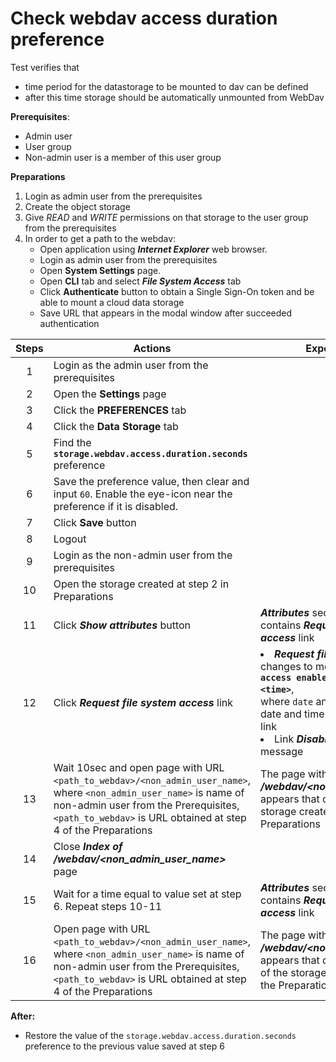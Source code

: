 # Check webdav access duration preference

Test verifies that 
- time period for the datastorage to be mounted to dav can be defined
- after this time storage should be automatically unmounted from WebDav

**Prerequisites**:
- Admin user
- User group
- Non-admin user is a member of this user group

**Preparations**
1. Login as admin user from the prerequisites
2. Create the object storage
3. Give *READ* and *WRITE* permissions on that storage to the user group from the prerequisites
4. In order to get a path to the webdav:
   - Open application using ***Internet Explorer*** web browser.
   - Login as admin user from the prerequisites
   - Open **System Settings** page. 
   - Open **CLI** tab and select ***File System Access*** tab
   - Click **Authenticate** button to obtain a Single Sign-On token and be able to mount a cloud data storage
   - Save URL that appears in the modal window after succeeded authentication

| Steps | Actions | Expected results |
| :---: | --- | --- |
| 1 | Login as the admin user from the prerequisites | |
| 2 | Open the **Settings** page | |
| 3 | Click the **PREFERENCES** tab | |
| 4 | Click the **Data Storage** tab | |
| 5 | Find the **`storage.webdav.access.duration.seconds`** preference |  |
| 6 | Save the preference value, then clear and input `60`. Enable the eye-icon near the preference if it is disabled. | |
| 7 | Click **Save** button | |
| 8 | Logout | |
| 9 | Login as the non-admin user from the prerequisites | | 
| 10 | Open the storage created at step 2 in Preparations | |
| 11 | Click ***Show attributes*** button | ***Attributes*** sections opens and contains ***Request file system access*** link |
| 12 | Click ***Request file system access*** link | <li> ***Request file system access*** link changes to message **`File system access enabled till <date>, <time>`**, <br> where `date` and `time` correspond to date and time 1min after clicking the link <li> Link ***Disable*** is shown near the message |
| 13 | Wait 10sec and open page with URL `<path_to_webdav>/<non_admin_user_name>`, <br> where `<non_admin_user_name>` is name of non-admin user from the Prerequisites, <br> `<path_to_webdav>` is URL obtained at step 4 of the Preparations | The page with the header ***Index of /webdav/<non_admin_user_name>*** appears that contains name of the storage created at step 2 of the Preparations |
| 14 | Close ***Index of /webdav/<non_admin_user_name>*** page | |
| 15 | Wait for a time equal to value set at step 6. Repeat steps 10-11 | ***Attributes*** sections opens and contains ***Request file system access*** link |
| 16 | Open page with URL `<path_to_webdav>/<non_admin_user_name>`, <br> where `<non_admin_user_name>` is name of non-admin user from the Prerequisites, <br> `<path_to_webdav>` is URL obtained at step 4 of the Preparations  | The page with the header ***Index of /webdav/<non_admin_user_name>*** appears that doesn't contain name of the storage created at step 2 of the Preparations |

**After:**
- Restore the value of the `storage.webdav.access.duration.seconds` preference to the previous value saved at step 6